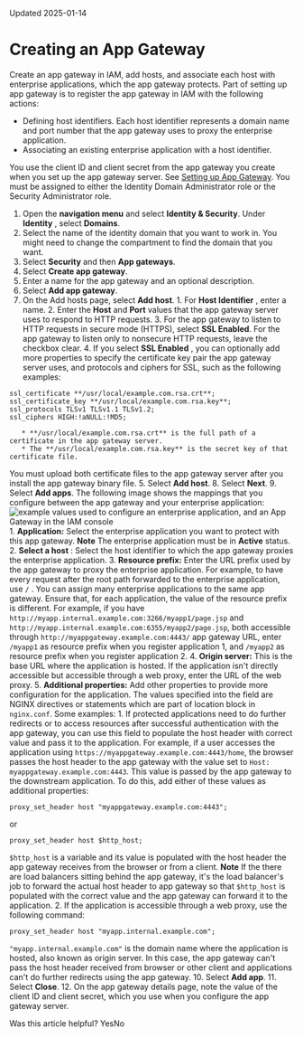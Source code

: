 Updated 2025-01-14
# Creating an App Gateway
Create an app gateway in IAM, add hosts, and associate each host with enterprise applications, which the app gateway protects.
Part of setting up app gateway is to register the app gateway in IAM with the following actions:
  * Defining host identifiers. Each host identifier represents a domain name and port number that the app gateway uses to proxy the enterprise application.
  * Associating an existing enterprise application with a host identifier.


You use the client ID and client secret from the app gateway you create when you set up the app gateway server. See [Setting up App Gateway](https://docs.oracle.com/en-us/iaas/Content/Identity/appgateways/set-app-gateway.htm#set-app-gateway "The tasks you need to perform to set up and manage app gateway in IAM."). 
You must be assigned to either the Identity Domain Administrator role or the Security Administrator role.
  1. Open the **navigation menu** and select **Identity & Security**. Under **Identity** , select **Domains**.
  2. Select the name of the identity domain that you want to work in. You might need to change the compartment to find the domain that you want.
  3. Select **Security** and then **App gateways**.
  4. Select **Create app gateway**.
  5. Enter a name for the app gateway and an optional description.
  6. Select **Add app gateway**.
  7. On the Add hosts page, select **Add host**.
    1. For **Host Identifier** , enter a name.
    2. Enter the **Host** and **Port** values that the app gateway server uses to respond to HTTP requests.
    3. For the app gateway to listen to HTTP requests in secure mode (HTTPS), select **SSL Enabled**.
For the app gateway to listen only to nonsecure HTTP requests, leave the checkbox clear.
    4. If you select **SSL Enabled** , you can optionally add more properties to specify the certificate key pair the app gateway server uses, and protocols and ciphers for SSL, such as the following examples:
```
ssl_certificate **/usr/local/example.com.rsa.crt**;
ssl_certificate_key **/usr/local/example.com.rsa.key**;
ssl_protocols TLSv1 TLSv1.1 TLSv1.2;
ssl_ciphers HIGH:!aNULL:!MD5;
```

       * **/usr/local/example.com.rsa.crt** is the full path of a certificate in the app gateway server.
       * The **/usr/local/example.com.rsa.key** is the secret key of that certificate file.
You must upload both certificate files to the app gateway server after you install the app gateway binary file.
    5. Select **Add host**.
  8. Select **Next**.
  9. Select **Add apps**.
The following image shows the mappings that you configure between the app gateway and your enterprise application:
![example values used to configure an enterprise application, and an App Gateway in the IAM console](https://docs.oracle.com/en-us/iaas/Content/Resources/Images/iam-myappgateway_example.png)
    1. **Application:** Select the enterprise application you want to protect with this app gateway.
**Note** The enterprise application must be in **Active** status.
    2. **Select a host** : Select the host identifier to which the app gateway proxies the enterprise application.
    3. **Resource prefix:** Enter the URL prefix used by the app gateway to proxy the enterprise application. For example, to have every request after the root path forwarded to the enterprise application, use `/` .
You can assign many enterprise applications to the same app gateway.
Ensure that, for each application, the value of the resource prefix is different. For example, if you have `http://myapp.internal.example.com:3266/myapp1/page.jsp` and `http://myapp.internal.example.com:6355/myapp2/page.jsp`, both accessible through `http://myappgateway.example.com:4443/` app gateway URL, enter `/myapp1` as resource prefix when you register application 1, and `/myapp2` as resource prefix when you register application 2.
    4. **Origin server:** This is the base URL where the application is hosted. If the application isn't directly accessible but accessible through a web proxy, enter the URL of the web proxy.
    5. **Additional properties:** Add other properties to provide more configuration for the application. The values specified into the field are NGINX directives or statements which are part of location block in `nginx.conf`. Some examples:
      1. If protected applications need to do further redirects or to access resources after successful authentication with the app gateway, you can use this field to populate the host header with correct value and pass it to the application.
For example, if a user accesses the application using `https://myappgateway.example.com:4443/home`, the browser passes the host header to the app gateway with the value set to `Host: myappgateway.example.com:4443`. This value is passed by the app gateway to the downstream application. To do this, add either of these values as additional properties:
```
proxy_set_header host "myappgateway.example.com:4443";
```

or
```
proxy_set_header host $http_host;
```

`$http_host` is a variable and its value is populated with the host header the app gateway receives from the browser or from a client.
**Note** If the there are load balancers sitting behind the app gateway, it's the load balancer's job to forward the actual host header to app gateway so that `$http_host` is populated with the correct value and the app gateway can forward it to the application.
      2. If the application is accessible through a web proxy, use the following command:
```
proxy_set_header host "myapp.internal.example.com";
```

`"myapp.internal.example.com"` is the domain name where the application is hosted, also known as origin server.
In this case, the app gateway can't pass the host header received from browser or other client and applications can't do further redirects using the app gateway.
  10. Select **Add app**.
  11. Select **Close**.
  12. On the app gateway details page, note the value of the client ID and client secret, which you use when you configure the app gateway server.


Was this article helpful?
YesNo

